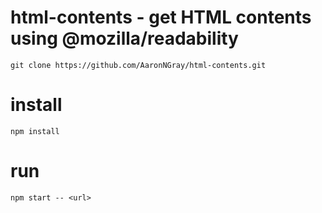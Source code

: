 # html-contents - get HTML contents using @mozilla/readability

```
git clone https://github.com/AaronNGray/html-contents.git
```
# install
```
npm install
```
# run
```
npm start -- <url>
```

